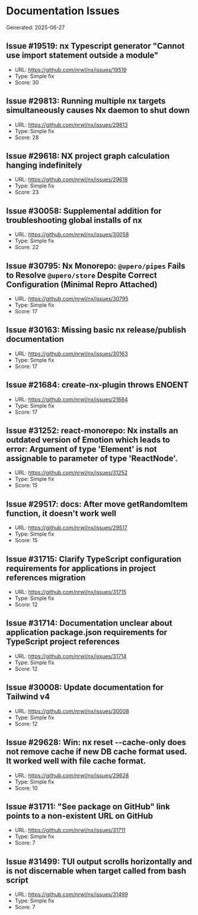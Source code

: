 # Documentation Issues

Generated: 2025-06-27

## Issue #19519: nx Typescript generator "Cannot use import statement outside a module"
- URL: https://github.com/nrwl/nx/issues/19519
- Type: Simple fix
- Score: 30

## Issue #29813: Running multiple nx targets simultaneously causes Nx daemon to shut down
- URL: https://github.com/nrwl/nx/issues/29813
- Type: Simple fix
- Score: 28

## Issue #29618: NX project graph calculation hanging indefinitely
- URL: https://github.com/nrwl/nx/issues/29618
- Type: Simple fix
- Score: 23

## Issue #30058: Supplemental addition for troubleshooting global installs of nx
- URL: https://github.com/nrwl/nx/issues/30058
- Type: Simple fix
- Score: 22

## Issue #30795: Nx Monorepo: `@upero/pipes` Fails to Resolve `@upero/store` Despite Correct Configuration (Minimal Repro Attached)
- URL: https://github.com/nrwl/nx/issues/30795
- Type: Simple fix
- Score: 17

## Issue #30163: Missing basic nx release/publish documentation
- URL: https://github.com/nrwl/nx/issues/30163
- Type: Simple fix
- Score: 17

## Issue #21684: create-nx-plugin throws ENOENT
- URL: https://github.com/nrwl/nx/issues/21684
- Type: Simple fix
- Score: 17

## Issue #31252: react-monorepo: Nx installs an outdated version of Emotion which leads to error: Argument of type 'Element' is not assignable to parameter of type 'ReactNode'.
- URL: https://github.com/nrwl/nx/issues/31252
- Type: Simple fix
- Score: 15

## Issue #29517: docs: After move getRandomItem function, it doesn't work well
- URL: https://github.com/nrwl/nx/issues/29517
- Type: Simple fix
- Score: 15

## Issue #31715: Clarify TypeScript configuration requirements for applications in project references migration
- URL: https://github.com/nrwl/nx/issues/31715
- Type: Simple fix
- Score: 12

## Issue #31714: Documentation unclear about application package.json requirements for TypeScript project references
- URL: https://github.com/nrwl/nx/issues/31714
- Type: Simple fix
- Score: 12

## Issue #30008: Update documentation for Tailwind v4
- URL: https://github.com/nrwl/nx/issues/30008
- Type: Simple fix
- Score: 12

## Issue #29628: Win: nx reset --cache-only does not remove cache if new DB cache format used. It worked well with file cache format.
- URL: https://github.com/nrwl/nx/issues/29628
- Type: Simple fix
- Score: 10

## Issue #31711: "See package on GitHub" link points to a non-existent URL on GitHub
- URL: https://github.com/nrwl/nx/issues/31711
- Type: Simple fix
- Score: 7

## Issue #31499: TUI output scrolls horizontally and is not discernable when target called from bash script
- URL: https://github.com/nrwl/nx/issues/31499
- Type: Simple fix
- Score: 7


